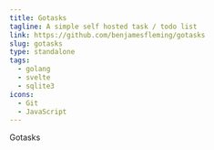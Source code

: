 ```yaml
---
title: Gotasks
tagline: A simple self hosted task / todo list
link: https://github.com/benjamesfleming/gotasks
slug: gotasks
type: standalone
tags:
  - golang
  - svelte
  - sqlite3
icons:
  - Git
  - JavaScript
---
```


Gotasks